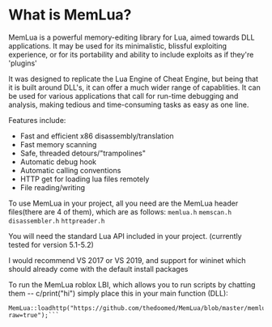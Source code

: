 # What is MemLua?
MemLua is a powerful memory-editing library for Lua, aimed towards DLL applications.
It may be used for its minimalistic, blissful exploiting experience, or for its
portability and ability to include exploits as if they're 'plugins'

It was designed to replicate the Lua Engine of Cheat Engine, but being
that it is built around DLL's, it can offer a much wider range of capablities.
It can be used for various applications that call for run-time debugging
and analysis, making tedious and time-consuming tasks as easy as one line.

Features include:
- Fast and efficient x86 disassembly/translation
- Fast memory scanning
- Safe, threaded detours/"trampolines"
- Automatic debug hook
- Automatic calling conventions
- HTTP get for loading lua files remotely
- File reading/writing

To use MemLua in your project, all you need are the
MemLua header files(there are 4 of them),
which are as follows:
`memlua.h`
`memscan.h`
`disassembler.h`
`httpreader.h`

You will need the standard Lua API included in your project. (currently tested for version 5.1-5.2)

I would recommend VS 2017 or VS 2019,
and support for wininet which should already come
with the default install packages


To run the MemLua roblox LBI, which allows you to run scripts by chatting them -- c/print("hi")
simply place this in your main function (DLL):

```MemLua::init();
MemLua::loadhttp("https://github.com/thedoomed/MemLua/blob/master/memlua_lbi.lua?raw=true");```
